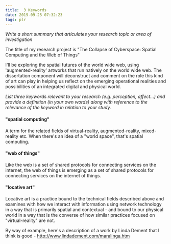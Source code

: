 ```yaml
---
title:  3 Keywords
date: 2019-09-25 07:32:23
tags: plr
---
```


_Write a short summary that articulates your research topic or area of investigation_

The title of my research project is "The Collapse of Cyberspace: Spatial Computing and the Web of Things"

I'll be exploring the spatial futures of the world wide web, using 'augmented-reality' artworks that run natively on the world wide web. The dissertation component will deconstruct and comment on the role this kind of art can play in helping us reflect on the emerging operational realities and possibilities of an integrated digital and physical world.

_List three keywords relevant to your research (e.g. perception, affect...) and provide a definition (in your own words) along with reference to the relevance of the keyword in relation to your study._

#### "spatial computing"

A term for the related fields of virtual-reality, augmented-reality, mixed-reality etc. When there's an idea of a "world space", that's spatial computing.

#### "web of things"

Like the web is a set of shared protocols for connecting services on the internet, the web of things is emerging as a set of shared protocols for connecting services on the internet of things.

#### "locative art"

Locative art is a practice bound to the technical fields described above and examines with how we interact with information using network technology in a way that is primarily spatial and contextual - and bound to our physical world in a way that is the converse of how similar practices focused on "virtual-reality" are not.

By way of example, here's a description of a work by Linda Dement that I think is good - http://www.lindadement.com/maralinga.htm

